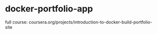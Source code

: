 # docker-portfolio-app



full course: coursera.org/projects/introduction-to-docker-build-portfolio-site 
